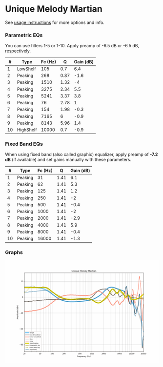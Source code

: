 # Unique Melody Martian
See [usage instructions](https://github.com/jaakkopasanen/AutoEq#usage) for more options and info.

### Parametric EQs
You can use filters 1-5 or 1-10. Apply preamp of -6.5 dB or -6.5 dB, respectively.

|   # | Type      |   Fc (Hz) |    Q |   Gain (dB) |
|-----|-----------|-----------|------|-------------|
|   1 | LowShelf  |       105 | 0.7  |         6.4 |
|   2 | Peaking   |       268 | 0.87 |        -1.6 |
|   3 | Peaking   |      1510 | 1.32 |        -4   |
|   4 | Peaking   |      3275 | 2.34 |         5.5 |
|   5 | Peaking   |      5241 | 3.37 |         3.8 |
|   6 | Peaking   |        76 | 2.78 |         1   |
|   7 | Peaking   |       154 | 1.98 |        -0.3 |
|   8 | Peaking   |      7165 | 6    |        -0.9 |
|   9 | Peaking   |      8143 | 5.96 |         1.4 |
|  10 | HighShelf |     10000 | 0.7  |        -0.9 |

### Fixed Band EQs
When using fixed band (also called graphic) equalizer, apply preamp of **-7.2 dB** (if available) and set gains manually with these parameters.

|   # | Type    |   Fc (Hz) |    Q |   Gain (dB) |
|-----|---------|-----------|------|-------------|
|   1 | Peaking |        31 | 1.41 |         6.1 |
|   2 | Peaking |        62 | 1.41 |         5.3 |
|   3 | Peaking |       125 | 1.41 |         1.2 |
|   4 | Peaking |       250 | 1.41 |        -2   |
|   5 | Peaking |       500 | 1.41 |        -0.4 |
|   6 | Peaking |      1000 | 1.41 |        -2   |
|   7 | Peaking |      2000 | 1.41 |        -2.9 |
|   8 | Peaking |      4000 | 1.41 |         5.9 |
|   9 | Peaking |      8000 | 1.41 |        -0.4 |
|  10 | Peaking |     16000 | 1.41 |        -1.3 |

### Graphs
![](./Unique%20Melody%20Martian.png)
